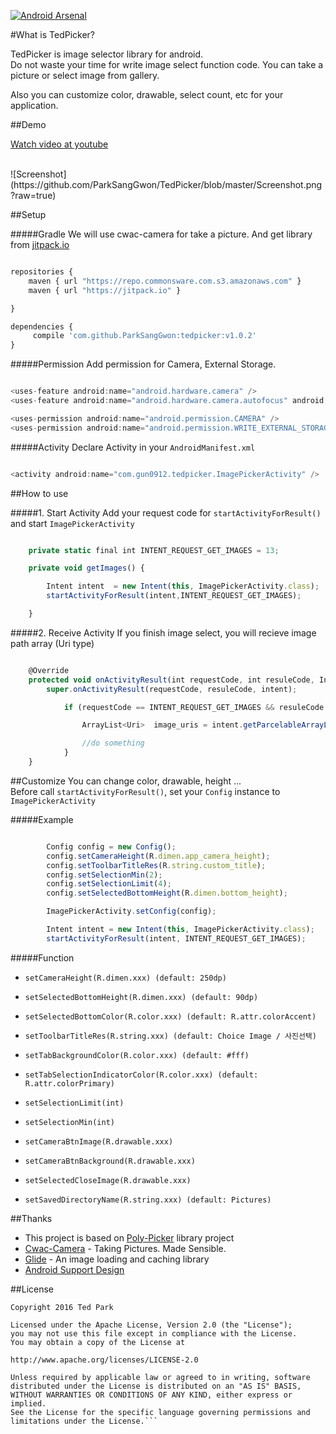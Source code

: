 
[![Android Arsenal](https://img.shields.io/badge/Android%20Arsenal-TedPicker-green.svg?style=true)](https://android-arsenal.com/details/1/3092)

#What is TedPicker?

TedPicker is image selector library for android.<br />
Do not waste your time for write image select function code. You can take a picture or select image from gallery.<br />

Also you can customize color, drawable, select count, etc for your application.


##Demo

[Watch video at youtube](https://youtu.be/fGnJ03h1cK0)

<br />
![Screenshot](https://github.com/ParkSangGwon/TedPicker/blob/master/Screenshot.png?raw=true)    
           

##Setup

#####Gradle
We will use cwac-camera for take a picture. And get library from  [jitpack.io](https://jitpack.io/)
```javascript

repositories {
    maven { url "https://repo.commonsware.com.s3.amazonaws.com" }
    maven { url "https://jitpack.io" }

}

dependencies {
     compile 'com.github.ParkSangGwon:tedpicker:v1.0.2'
}

```

#####Permission
Add permission for Camera, External Storage.

```javascript

<uses-feature android:name="android.hardware.camera" />
<uses-feature android:name="android.hardware.camera.autofocus" android:required="false" />

<uses-permission android:name="android.permission.CAMERA" />
<uses-permission android:name="android.permission.WRITE_EXTERNAL_STORAGE" />

```

#####Activity
Declare Activity in your  `AndroidManifest.xml`


```javascript

<activity android:name="com.gun0912.tedpicker.ImagePickerActivity" />

```






##How to use

#####1. Start Activity
Add your request code for `startActivityForResult()` and start `ImagePickerActivity`

```javascript

    private static final int INTENT_REQUEST_GET_IMAGES = 13;

    private void getImages() {

        Intent intent  = new Intent(this, ImagePickerActivity.class);
        startActivityForResult(intent,INTENT_REQUEST_GET_IMAGES);

    }

```


#####2. Receive Activity
If you finish image select, you will recieve image path array (Uri type)
```javascript

    @Override
    protected void onActivityResult(int requestCode, int resuleCode, Intent intent) {
        super.onActivityResult(requestCode, resuleCode, intent);

            if (requestCode == INTENT_REQUEST_GET_IMAGES && resuleCode == Activity.RESULT_OK ) {

                ArrayList<Uri>  image_uris = intent.getParcelableArrayListExtra(ImagePickerActivity.EXTRA_IMAGE_URIS);

                //do something
            }
    }

```





##Customize
You can change color, drawable, height ...<br />
Before call `startActivityForResult()`, set your  `Config` instance to `ImagePickerActivity`

#####Example
```javascript

        Config config = new Config();
        config.setCameraHeight(R.dimen.app_camera_height);
        config.setToolbarTitleRes(R.string.custom_title);
        config.setSelectionMin(2);
        config.setSelectionLimit(4);
        config.setSelectedBottomHeight(R.dimen.bottom_height);

        ImagePickerActivity.setConfig(config);

        Intent intent = new Intent(this, ImagePickerActivity.class);
        startActivityForResult(intent, INTENT_REQUEST_GET_IMAGES);

```

#####Function

* `setCameraHeight(R.dimen.xxx) (default: 250dp)`

* `setSelectedBottomHeight(R.dimen.xxx) (default: 90dp)`

* `setSelectedBottomColor(R.color.xxx) (default: R.attr.colorAccent)`

* `setToolbarTitleRes(R.string.xxx) (default: Choice Image / 사진선택)`

* `setTabBackgroundColor(R.color.xxx) (default: #fff)`

* `setTabSelectionIndicatorColor(R.color.xxx) (default: R.attr.colorPrimary)`

* `setSelectionLimit(int)` 

* `setSelectionMin(int)`

* `setCameraBtnImage(R.drawable.xxx)`

* `setCameraBtnBackground(R.drawable.xxx)`

* `setSelectedCloseImage(R.drawable.xxx)`

* `setSavedDirectoryName(R.string.xxx) (default: Pictures)`



##Thanks 
* This project is based on [Poly-Picker](https://github.com/jaydeepw/poly-picker) library project 
* [Cwac-Camera](https://github.com/commonsguy/cwac-camera) - Taking Pictures. Made Sensible.
* [Glide](https://github.com/bumptech/glide) - An image loading and caching library 
* [Android Support Design](http://android-developers.blogspot.kr/2015/05/android-design-support-library.html) 


##License 
 ```code
Copyright 2016 Ted Park

Licensed under the Apache License, Version 2.0 (the "License");
you may not use this file except in compliance with the License.
You may obtain a copy of the License at

http://www.apache.org/licenses/LICENSE-2.0

Unless required by applicable law or agreed to in writing, software
distributed under the License is distributed on an "AS IS" BASIS,
WITHOUT WARRANTIES OR CONDITIONS OF ANY KIND, either express or implied.
See the License for the specific language governing permissions and
limitations under the License.```

